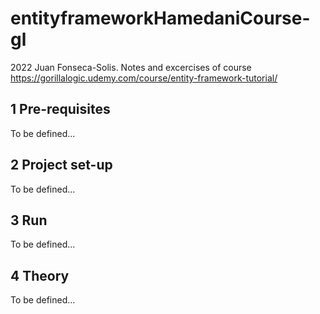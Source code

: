 # entityframeworkHamedaniCourse-gl
2022 Juan Fonseca-Solis. Notes and excercises of course https://gorillalogic.udemy.com/course/entity-framework-tutorial/

## 1 Pre-requisites 
To be defined...

## 2 Project set-up
To be defined...

## 3 Run
To be defined...

## 4 Theory
To be defined...

